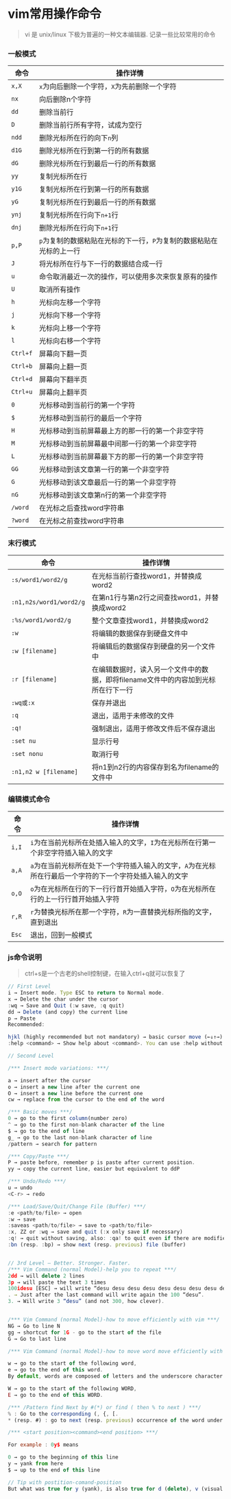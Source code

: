 # vim常用操作命令

> vi 是 unix/linux 下极为普遍的一种文本编辑器. 记录一些比较常用的命令

### 一般模式
|  命令 | 操作详情 |
|----|-----
| `x,X`    | `x`为向后删除一个字符，`X`为先前删除一个字符
| `nx`     | 向后删除n个字符
| `dd`     | 删除当前行
| `D`      | 删除当前行所有字符，试成为空行
| `ndd`    | 删除光标所在行的向下`n`列
| `d1G`    | 删除光标所在行到第一行的所有数据
| `dG`     | 删除光标所在行到最后一行的所有数据
| `yy`     | 复制光标所在行
| `y1G`    | 复制光标所在行到第一行的所有数据
| `yG`     | 复制光标所在行到最后一行的所有数据
| `ynj`    | 复制光标所在行向下`n+1`行
| `dnj`    | 删除光标所在行向下`n+1`行
| `p,P`    | `p`为复制的数据粘贴在光标的下一行，`P`为复制的数据粘贴在光标的上一行
| `J`      | 将光标所在行与下一行的数据结合成一行
| `u`      | 命令取消最近一次的操作，可以使用多次来恢复原有的操作
| `U`      | 取消所有操作
| `h`      | 光标向左移一个字符
| `j`      | 光标向下移一个字符
| `k`      | 光标向上移一个字符
| `l`      | 光标向右移一个字符
| `Ctrl+f` | 屏幕向下翻一页
| `Ctrl+b` | 屏幕向上翻一页
| `Ctrl+d` | 屏幕向下翻半页
| `Ctrl+u` | 屏幕向上翻半页
| `0`      | 光标移动到当前行的第一个字符
| `$`      | 光标移动到当前行的最后一个字符
| `H`      | 光标移动到当前屏幕最上方的那一行的第一个非空字符
| `M`      | 光标移动到当前屏幕最中间那一行的第一个非空字符
| `L`      | 光标移动到当前屏幕最下方的那一行的第一个非空字符
| `GG`     | 光标移动到该文章第一行的第一个非空字符
| `G`      | 光标移动到该文章最后一行的第一个非空字符
| `nG`     | 光标移动到该文章第n行的第一个非空字符
| `/word`  | 在光标之后查找word字符串
| `?word`  | 在光标之前查找word字符串

### 末行模式
|  命令 | 操作详情 |
|----|-----
| `:s/word1/word2/g`      | 在光标当前行查找word1，并替换成word2
| `:n1,n2s/word1/word2/g` | 在第n1行与第n2行之间查找word1，并替换成word2
| `:%s/word1/word2/g`     | 整个文章查找word1，并替换成word2
| `:w`                    | 将编辑的数据保存到硬盘文件中
| `:w [filename]`         | 将编辑后的数据保存到硬盘的另一个文件中
| `:r [filename]`         | 在编辑数据时，读入另一个文件中的数据，即将filename文件中的内容加到光标所在行下一行
| `:wq或:x`                | 保存并退出
| `:q`                    | 退出，适用于未修改的文件
| `:q!`                   | 强制退出，适用于修改文件后不保存退出
| `:set nu`               | 显示行号
| `:set nonu`             | 取消行号
| `:n1,n2 w [filename]`   | 将n1到n2行的内容保存到名为filename的文件中


### 编辑模式命令
|  命令 | 操作详情 |
|----|-----
| `i,I` | `i`为在当前光标所在处插入输入的文字，`I`为在光标所在行第一个非空字符插入输入的文字
| `a,A` | `a`为在当前光标所在处下一个字符插入输入的文字，`A`为在光标所在行最后一个字符的下一个字符处插入输入的文字
| `o,O` | `o`为在光标所在行的下一行行首开始插入字符，`O`为在光标所在行的上一行行首开始插入字符
| `r,R` | `r`为替换光标所在那一个字符，`R`为一直替换光标所指的文字，直到退出
| `Esc` | 退出，回到一般模式


### js命令说明
> ctrl+s是一个古老的shell控制键，在输入ctrl+q就可以恢复了
```javascript
// First Level
i → Insert mode. Type ESC to return to Normal mode.
x → Delete the char under the cursor
:wq → Save and Quit (:w save, :q quit)
dd → Delete (and copy) the current line
p → Paste
Recommended:

hjkl (highly recommended but not mandatory) → basic cursor move (←↓↑→). Hint: j looks like a down arrow.
:help <command> → Show help about <command>. You can use :help without a <command> to get general help.

// Second Level

/*** Insert mode variations: ***/

a → insert after the cursor
o → insert a new line after the current one
O → insert a new line before the current one
cw → replace from the cursor to the end of the word

/*** Basic moves ***/
0 → go to the first column(number zero)
^ → go to the first non-blank character of the line
$ → go to the end of line
g_ → go to the last non-blank character of line
/pattern → search for pattern

/*** Copy/Paste ***/
P → paste before, remember p is paste after current position.
yy → copy the current line, easier but equivalent to ddP

/*** Undo/Redo ***/
u → undo
<C-r> → redo

/*** Load/Save/Quit/Change File (Buffer) ***/
:e <path/to/file> → open
:w → save
:saveas <path/to/file> → save to <path/to/file>
:x, ZZ or :wq → save and quit (:x only save if necessary)
:q! → quit without saving, also: :qa! to quit even if there are modified hidden buffers.
:bn (resp. :bp) → show next (resp. previous) file (buffer)


// 3rd Level – Better. Stronger. Faster.
/*** Vim Command (normal Model)-help you to repeat ***/
2dd → will delete 2 lines
3p → will paste the text 3 times
100idesu [ESC] → will write “desu desu desu desu desu desu desu desu desu desu desu desu desu desu desu desu desu desu desu desu desu desu desu desu desu desu desu desu desu desu desu desu desu desu desu desu desu desu desu desu desu desu desu desu desu desu desu desu desu desu desu desu desu desu desu desu desu desu desu desu desu desu desu desu desu desu desu desu desu desu desu desu desu desu desu desu desu desu desu desu desu desu desu desu desu desu desu desu desu desu desu desu desu desu desu desu desu desu desu desu”
. → Just after the last command will write again the 100 “desu”.
3. → Will write 3 “desu” (and not 300, how clever).


/*** Vim Command (normal Model)-how to move efficiently with vim ***/
NG → Go to line N
gg → shortcut for 1G - go to the start of the file
G → Go to last line

/*** Vim Command (normal Model)-how to move word move efficiently with vim ***/

w → go to the start of the following word,
e → go to the end of this word.
By default, words are composed of letters and the underscore character. Let’s call a WORD a group of letter separated by blank characters. If you want to consider WORDS, then just use uppercase characters:

W → go to the start of the following WORD,
E → go to the end of this WORD.

/*** /Pattern find Next by #(*) or find ( then % to next ) ***/
% : Go to the corresponding (, {, [.
* (resp. #) : go to next (resp. previous) occurrence of the word under the cursor

/*** <start position><command><end position> ***/

For example : 0y$ means

0 → go to the beginning of this line
y → yank from here
$ → up to the end of this line

// Tip with postition-comand-position
But what was true for y (yank), is also true for d (delete), v (visual select), gU (uppercase), gu (lowercase), etc…


```
